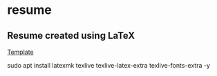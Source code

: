 # resume
Resume created using LaTeX
---
[Template](https://www.overleaf.com/project/66e36e990e3fbebd43d3c1d2)


sudo apt install latexmk texlive texlive-latex-extra texlive-fonts-extra -y